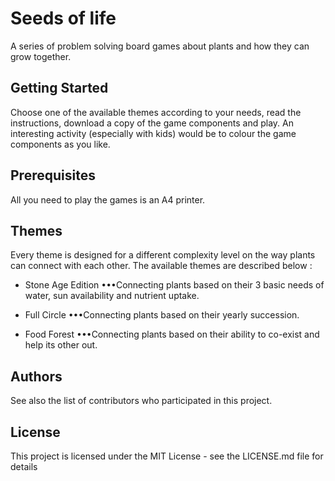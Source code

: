 # Seeds of life
A series of problem solving board games about plants and how they can grow together.

## Getting Started
Choose one of the available themes according to your needs, read the instructions, download a copy of the game components and play. An interesting activity (especially with kids) would be to colour the game components as you like.

## Prerequisites
All you need to play the games is an A4 printer. 

## Themes
Every theme is designed for a different complexity level on the way plants can connect with each other. The available themes are described below :

+ Stone Age Edition
•••Connecting plants based on their 3 basic needs of water, sun availability and nutrient uptake.

+ Full Circle 
•••Connecting plants based on their yearly succession.

+ Food Forest
•••Connecting plants based on their ability to co-exist and help its other out.

## Authors
See also the list of contributors who participated in this project.

## License
This project is licensed under the MIT License - see the LICENSE.md file for details

